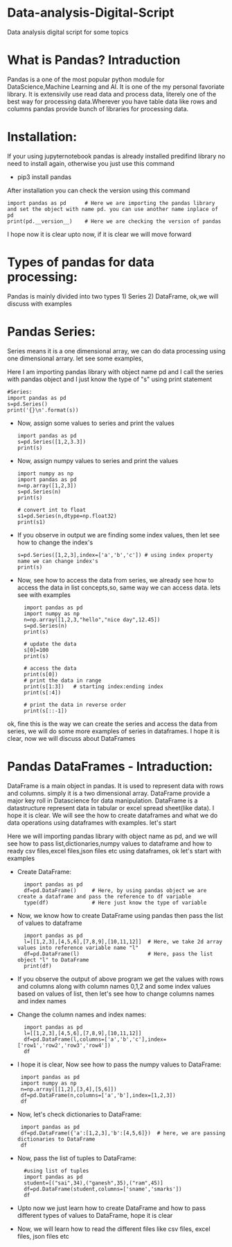 # Data-analysis-Digital-Script
Data analysis digital script for some topics

# What is Pandas? Intraduction
Pandas is a one of the most popular python module for DataScience,Machine Learning and AI. It is one of the my personal favoriate library. It is extensivily use read data and process data, literely one of the best way for processing data.Wherever you have table data like rows and columns pandas provide bunch of libraries for processing data.

# Installation:
If your using jupyternotebook pandas is already installed predifind library no need to install again, otherwise you just use this command
* pip3 install pandas

After installation you can check the version using this command

    import pandas as pd      # Here we are importing the pandas library and set the object with name pd. you can use another name inplace of pd
    print(pd.__version__)    # Here we are checking the version of pandas

I hope now it is clear upto now, if it is clear we will move forward

# Types of pandas for data processing:
Pandas is mainly divided into two types 1) Series 2) DataFrame, ok,we will discuss with examples

# Pandas Series:
Series means it is a one dimensional array, we can do data processing using one dimensional arrary. let see some examples,

Here I am importing pandas library with object name pd and I call the series with pandas object and I just know the type of "s" using print statement
   
    #Series:
    import pandas as pd
    s=pd.Series()
    print('{}\n'.format(s))

* Now, assign some values to series and print the values

      import pandas as pd
      s=pd.Series([1,2,3.3])
      print(s)
      
* Now, assign numpy values to series and print the values

      import numpy as np
      import pandas as pd
      n=np.array([1,2,3])
      s=pd.Series(n)
      print(s)
      
      # convert int to float
      s1=pd.Series(n,dtype=np.float32)
      print(s1)
   
* If you observe in output we are finding some index values, then let see how to change the index's

      s=pd.Series([1,2,3],index=['a','b','c']) # using index property name we can change index's
      print(s)
      
* Now, see how to access the data from series, we already see how to access the data in list concepts,so, same way we can access data. lets see with examples

        import pandas as pd
        import numpy as np
        n=np.array([1,2,3,"hello","nice day",12.45])
        s=pd.Series(n)
        print(s)
        
        # update the data
        s[0]=100
        print(s)
        
        # access the data
        print(s[0])
        # print the data in range
        print(s[1:3])   # starting index:ending index
        print(s[:4])  

        # print the data in reverse order
        print(s[::-1])

ok, fine this is the way we can create the series and access the data from series, we will do some more examples of series in dataframes. I hope it is clear, now we will discuss about DataFrames

# Pandas DataFrames - Intraduction:
DataFrame is a main object in pandas. It is used to represent data with rows and columns. simply it is a two dimensional array. DataFrame provide a major key roll in Datascience for data manipulation. DataFrame is a datastructure represent data in tabular or excel spread sheet(like data). I hope it is clear. We will see the how to create dataframes and what we do data operations using dataframes with examples. let's start

Here we will importing pandas library with object name as pd, and we will see how to pass list,dictionaries,numpy values to dataframe and how to ready csv files,excel files,json files etc using dataframes, ok let's start with examples

* Create DataFrame:

        import pandas as pd
        df=pd.DataFrame()     # Here, by using pandas object we are create a dataframe and pass the reference to df variable
        type(df)              # Here just know the type of variable

* Now, we know how to create DataFrame using pandas then pass the list of values to dataframe

        import pandas as pd
        l=[[1,2,3],[4,5,6],[7,8,9],[10,11,12]]  # Here, we take 2d array values into reference variable name "l"
        df=pd.DataFrame(l)                      # Here, pass the list object "l" to DataFrame
        print(df)
      
* If you observe the output of above program we get the values with rows and columns along with column names 0,1,2 and some index values based on values of list, then let's see how to change columns names and index names
* Change the column names and index names:

        import pandas as pd
        l=[[1,2,3],[4,5,6],[7,8,9],[10,11,12]]
        df=pd.DataFrame(l,columns=['a','b','c'],index=['row1','row2','row3','row4'])
        df
        
 * I hope it is clear, Now see how to pass the numpy values to DataFrame:
 
        import pandas as pd
        import numpy as np
        n=np.array([[1,2],[3,4],[5,6]])
        df=pd.DataFrame(n,columns=['a','b'],index=[1,2,3])
        df
        
 * Now, let's check dictionaries to DataFrame:
 
        import pandas as pd
        df=pd.DataFrame({'a':[1,2,3],'b':[4,5,6]})  # here, we are passing dictionaries to DataFrame
        df
        
* Now, pass the list of tuples to DataFrame:

        #using list of tuples
        import pandas as pd
        student=[("sai",34),("ganesh",35),("ram",45)]
        df=pd.DataFrame(student,columns=['sname','smarks'])
        df
* Upto now we just learn how to create DataFrame and how to pass different types of values to DataFrame, hope it is clear
* Now, we will learn how to read the different files like csv files, excel files, json files etc




